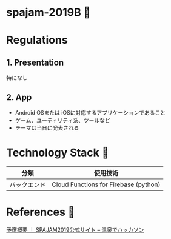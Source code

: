 # spajam-2019B 🚧

# Regulations
## 1. Presentation
特になし

## 2. App
- Android OSまたは iOSに対応するアプリケーションであること
- ゲーム、ユーティリティ系、ツールなど
- テーマは当日に発表される

# Technology Stack 🚧
|分類|使用技術|
|----|----|
|バックエンド|Cloud Functions for Firebase (python)|

# References 🚧
[予選概要 ｜ SPAJAM2019公式サイト – 温泉でハッカソン](https://spajam.jp/2019/entry/)
